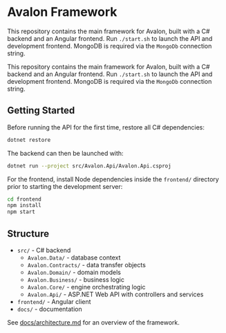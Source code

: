 # Avalon Framework

This repository contains the main framework for Avalon, built with a C# backend and an Angular frontend. Run `./start.sh` to launch the API and development frontend. MongoDB is required via the `MongoDb` connection string.



This repository contains the main framework for Avalon, built with a C# backend and an Angular frontend. Run `./start.sh` to launch the API and development frontend. MongoDB is required via the `MongoDb` connection string.

## Getting Started

Before running the API for the first time, restore all C# dependencies:

```bash
dotnet restore
```

The backend can then be launched with:

```bash
dotnet run --project src/Avalon.Api/Avalon.Api.csproj
```

For the frontend, install Node dependencies inside the `frontend/` directory prior to starting the development server:

```bash
cd frontend
npm install
npm start
```

## Structure

- `src/` - C# backend
  - `Avalon.Data/` - database context
  - `Avalon.Contracts/` - data transfer objects
  - `Avalon.Domain/` - domain models
  - `Avalon.Business/` - business logic
  - `Avalon.Core/` - engine orchestrating logic
  - `Avalon.Api/` - ASP.NET Web API with controllers and services
- `frontend/` - Angular client
- `docs/` - documentation

See [docs/architecture.md](docs/architecture.md) for an overview of the framework.
